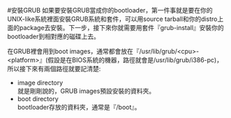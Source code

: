 #安裝GRUB
如果要安裝GRUB當成你的bootloader，第一件事就是要在你的UNIX-like系統裡面安裝GRUB系統和套件，可以用source tarball和你的distro上面的package去安裝。下一步，接下來你就需要用套件『grub-install』安裝你的bootloader到相對應的磁碟上去。

在GRUB裡會用到boot images，通常都會放在『/usr/lib/grub/&lt;cpu>-&lt;platform>』(假設是在BIOS系統的機器，路徑就會是/usr/lib/grub/i386-pc)，所以接下來有兩個路徑就要記清楚:

- image directory<br>
就是剛剛說的，GRUB images預設安裝的資料夾。
- boot directory<br>
bootloader存放的資料夾，通常是『/boot』。
    
    